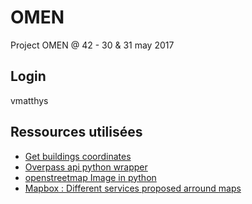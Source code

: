 # OMEN
Project OMEN @ 42 - 30 &amp; 31 may 2017

## Login
vmatthys

## Ressources utilisées
+ [Get buildings coordinates](https://forum.openstreetmap.org/viewtopic.php?id=23915)
+ [Overpass api python wrapper](https://github.com/mvexel/overpass-api-python-wrapper)
+ [openstreetmap Image in python](https://github.com/rossant/smopy)
+ [Mapbox : Different services proposed arround maps](https://www.mapbox.com/)
